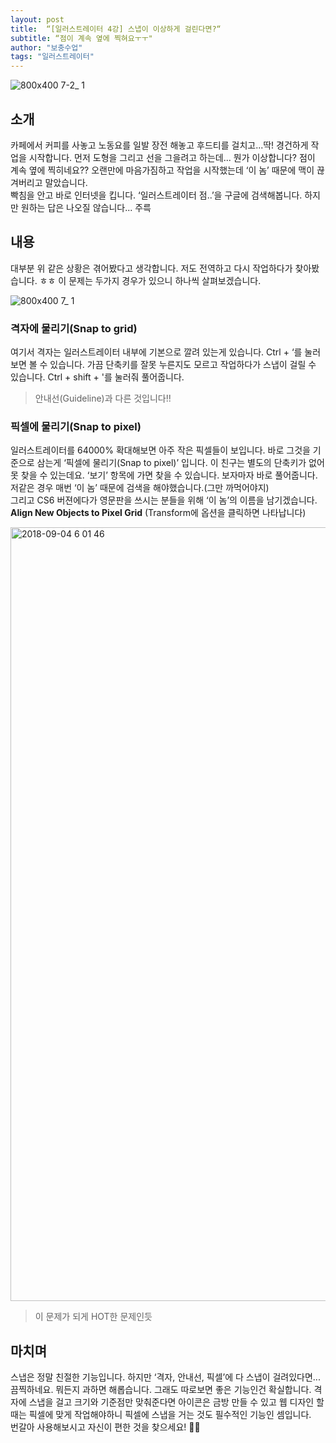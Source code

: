 ```yaml
---
layout: post
title:  “[일러스트레이터 4강] 스냅이 이상하게 걸린다면?“
subtitle: “점이 계속 옆에 찍혀요ㅜㅜ"
author: "보충수업"
tags: "일러스트레이터"
---
```


![800x400 7-2_ 1](https://user-images.githubusercontent.com/42730616/45022676-c6ebca00-b06f-11e8-98b1-be6af4b24f88.png)

## 소개
카페에서 커피를 사놓고 노동요를 일발 장전 해놓고 후드티를 걸치고...딱! 경건하게 작업을 시작합니다. 먼저 도형을 그리고 선을 그을려고 하는데... 뭔가 이상합니다? 점이 계속 옆에 찍히네요?? 오랜만에 마음가짐하고 작업을 시작했는데 ‘이 놈’ 때문에 맥이 끊겨버리고 말았습니다.<br>
빡침을 안고 바로 인터넷을 킵니다. ‘일러스트레이터 점..’을 구글에 검색해봅니다. 하지만 원하는 답은 나오질 않습니다... 주륵

## 내용

대부분 위 같은 상황은 겪어봤다고 생각합니다. 저도 전역하고 다시 작업하다가 찾아봤습니다. ㅎㅎ 이 문제는 두가지 경우가 있으니 하나씩 살펴보겠습니다.

![800x400 7_ 1](https://user-images.githubusercontent.com/42730616/45022674-c6ebca00-b06f-11e8-9c08-e1d7dbe8b078.png)

### 격자에 물리기(Snap to grid)
여기서 격자는 일러스트레이터 내부에 기본으로 깔려 있는게 있습니다. Ctrl + ‘를 눌러보면 볼 수 있습니다. 가끔 단축키를 잘못 누른지도 모르고 작업하다가 스냅이 걸릴 수 있습니다. Ctrl + shift + '를 눌러줘 풀어줍니다.

>안내선(Guideline)과 다른 것입니다!!

### 픽셀에 물리기(Snap to pixel)
일러스트레이터를 64000% 확대해보면 아주 작은 픽셀들이 보입니다. 바로 그것을 기준으로 삼는게 ‘픽셀에 물리기(Snap to pixel)’ 입니다. 이 친구는 별도의 단축키가 없어 못 찾을 수 있는데요. ‘보기’ 항목에 가면 찾을 수 있습니다. 보자마자 바로 풀어줍니다. 저같은 경우 매번 ‘이 놈’ 때문에 검색을 해야했습니다.(그만 까먹어야지)<br>
그리고 CS6 버젼에다가 영문판을 쓰시는 분들을 위해 ‘이 놈’의 이름을 남기겠습니다. **Align New Objects to Pixel Grid** (Transform에 옵션을 클릭하면 나타납니다)

<img width="1238" alt="2018-09-04 6 01 46" src="https://user-images.githubusercontent.com/42730616/45021479-a706d700-b06c-11e8-9602-5421950c5555.png">

>이 문제가 되게 HOT한 문제인듯

## 마치며
스냅은 정말 친절한 기능입니다. 하지만 ‘격자, 안내선, 픽셀’에 다 스냅이 걸려있다면...끔찍하네요. 뭐든지 과하면 해롭습니다. 그래도 따로보면 좋은 기능인건 확실합니다. 격자에 스냅을 걸고 크기와 기준점만 맞춰준다면 아이콘은 금방 만들 수 있고 웹 디자인 할 때는 픽셀에 맞게 작업해야하니 픽셀에 스냅을 거는 것도 필수적인 기능인 셈입니다. <br>
번갈아 사용해보시고 자신이 편한 것을 찾으세요! 🤔🤔
